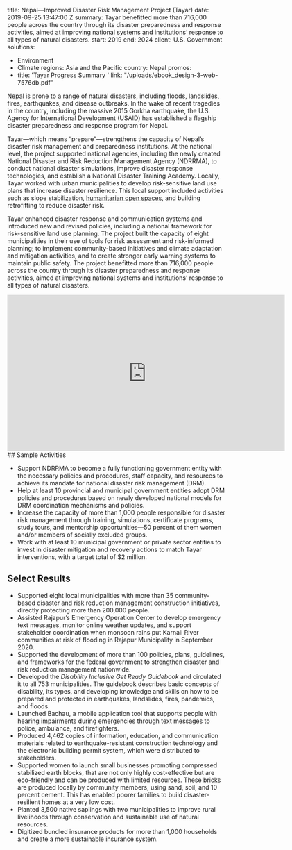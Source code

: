 
title: Nepal—Improved Disaster Risk Management Project (Tayar)
date: 2019-09-25 13:47:00 Z
summary: Tayar benefitted more than 716,000 people across the country through its
  disaster preparedness and response activities, aimed at improving national systems
  and institutions’ response to all types of natural disasters.
start: 2019
end: 2024
client: U.S. Government
solutions:
- Environment
- Climate
regions: Asia and the Pacific
country: Nepal
promos:
- title: 'Tayar Progress Summary '
  link: "/uploads/ebook_design-3-web-7576db.pdf"


Nepal is prone to a range of natural disasters, including floods, landslides, fires, earthquakes, and disease outbreaks. In the wake of recent tragedies in the country, including the massive 2015 Gorkha earthquake, the U.S. Agency for International Development (USAID) has established a flagship disaster preparedness and response program for Nepal.

Tayar—which means “prepare”—strengthens the capacity of Nepal’s disaster risk management and preparedness institutions. At the national level, the project supported national agencies, including the newly created National Disaster and Risk Reduction Management Agency (NDRRMA), to conduct national disaster simulations, improve disaster response technologies, and establish a National Disaster Training Academy. Locally, Tayar worked with urban municipalities to develop risk-sensitive land use plans that increase disaster resilience. This local support included activities such as slope stabilization, [humanitarian open spaces](https://www.iom.int/news/iom-urges-kathmandu-residents-preserve-humanitarian-open-spaces), and building retrofitting to reduce disaster risk.

Tayar enhanced disaster response and communication systems and introduced new and revised policies, including a national framework for risk-sensitive land use planning. The project built the capacity of eight municipalities in their use of tools for risk assessment and risk-informed planning; to implement community-based initiatives and climate adaptation and mitigation activities, and to create stronger early warning systems to maintain public safety. The project benefitted more than 716,000 people across the country through its disaster preparedness and response activities, aimed at improving national systems and institutions’ response to all types of natural disasters.

<iframe src="https://player.vimeo.com/video/612672767?h=e66675eb52" width="640" height="360" frameborder="0" allow="autoplay; fullscreen; picture-in-picture" allowfullscreen></iframe>
## Sample Activities

* Support NDRRMA to become a fully functioning government entity with the necessary policies and procedures, staff capacity, and resources to achieve its mandate for national disaster risk management (DRM).
* Help at least 10 provincial and municipal government entities adopt DRM policies and procedures based on newly developed national models for DRM coordination mechanisms and policies.
* Increase the capacity of more than 1,000 people responsible for disaster risk management through training, simulations, certificate programs, study tours, and mentorship opportunities—50 percent of them women and/or members of socially excluded groups.
* Work with at least 10 municipal government or private sector entities to invest in disaster mitigation and recovery actions to match Tayar interventions, with a target total of $2 million.

## Select Results

* Supported eight local municipalities with more than 35 community-based disaster and risk reduction management construction initiatives, directly protecting more than 200,000 people.
* Assisted Rajapur’s Emergency Operation Center to develop emergency text messages, monitor online weather updates, and support stakeholder coordination when monsoon rains put Karnali River communities at risk of flooding in Rajapur Municipality in September 2020.
* Supported the development of more than 100 policies, plans, guidelines, and frameworks for the federal government to strengthen disaster and risk reduction management nationwide.
* Developed the *Disability Inclusive Get Ready Guidebook* and circulated it to all 753 municipalities. The guidebook describes basic concepts of disability, its types, and developing
knowledge and skills on how to be prepared and protected in earthquakes, landslides, fires, pandemics, and floods.
* Launched Bachau, a mobile application tool that supports people with hearing impairments during emergencies through text messages to police, ambulance, and firefighters.
* Produced 4,462 copies of information, education, and communication materials related to earthquake-resistant construction technology and the electronic building permit system, which were distributed to stakeholders.
* Supported women to launch small businesses promoting compressed stabilized earth blocks, that are not only highly cost-effective but are eco-friendly and can be produced with limited resources. These bricks are produced locally by community members, using sand, soil, and 10 percent cement. This has enabled poorer families to build disaster-resilient homes at a very low cost.
* Planted 3,500 native saplings with two municipalities to improve rural livelihoods through conservation and sustainable use of natural resources.
* Digitized bundled insurance products for more than 1,000 households and create a more sustainable insurance system.
